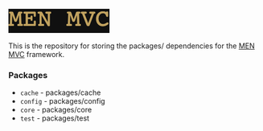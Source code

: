 ![Alt text](logo.png?raw=true "MEN MVC")

This is the repository for storing the packages/ dependencies for the [MEN MVC](https://menmvc.com) framework.

### Packages
- `cache` - packages/cache
- `config` - packages/config
- `core` - packages/core
- `test` - packages/test
